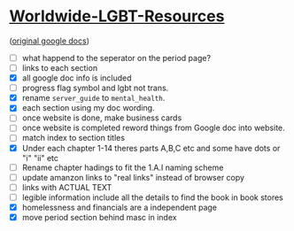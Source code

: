 
# [Worldwide-LGBT-Resources](https://pongopaws.github.io/Worldwide-LGBT-Resources/)

([original google docs](https://docs.google.com/document/d/1eLLK7EXLlJCDyJaAQXykwKjKp0m5XphUI_erLkgu8_0/edit))

- [ ] what happend to the seperator on the period page?
- [ ] links to each section
- [x] all google doc info is included
- [ ] progress flag symbol and lgbt not trans.
- [x] rename `server_guide` to `mental_health`.
- [x] each section using my doc wording. 
- [ ] once website is done, make business cards
- [ ] once website is completed reword things from Google doc into website.
- [ ] match index to section titles
- [x] Under each chapter 1-14 theres parts A,B,C etc and some have dots or "i" "ii" etc
- [ ] Rename chapter hadings to fit the 1.A.I naming scheme
- [ ] update amanzon links to "real links" instead of browser copy 
- [ ] links with ACTUAL TEXT
- [ ] legible information include all the details to find the book in book stores
- [x] homelessness and financials are a independent page
- [x] move period section behind masc in index
